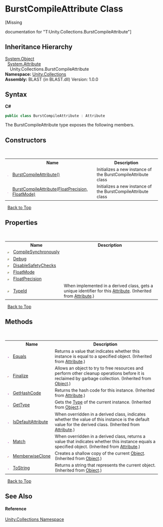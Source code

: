 # BurstCompileAttribute Class
 

\[Missing <summary> documentation for "T:Unity.Collections.BurstCompileAttribute"\]


## Inheritance Hierarchy
<a href="https://docs.microsoft.com/dotnet/api/system.object" target="_blank" rel="noopener noreferrer">System.Object</a><br />&nbsp;&nbsp;<a href="https://docs.microsoft.com/dotnet/api/system.attribute" target="_blank" rel="noopener noreferrer">System.Attribute</a><br />&nbsp;&nbsp;&nbsp;&nbsp;Unity.Collections.BurstCompileAttribute<br />
**Namespace:**&nbsp;<a href="N_Unity_Collections">Unity.Collections</a><br />**Assembly:**&nbsp;BLAST (in BLAST.dll) Version: 1.0.0

## Syntax

**C#**<br />
``` C#
public class BurstCompileAttribute : Attribute
```

The BurstCompileAttribute type exposes the following members.


## Constructors
&nbsp;<table><tr><th></th><th>Name</th><th>Description</th></tr><tr><td>![Public method](media/pubmethod.gif "Public method")</td><td><a href="M_Unity_Collections_BurstCompileAttribute__ctor">BurstCompileAttribute()</a></td><td>
Initializes a new instance of the BurstCompileAttribute class</td></tr><tr><td>![Public method](media/pubmethod.gif "Public method")</td><td><a href="M_Unity_Collections_BurstCompileAttribute__ctor_1">BurstCompileAttribute(FloatPrecision, FloatMode)</a></td><td>
Initializes a new instance of the BurstCompileAttribute class</td></tr></table>&nbsp;
<a href="#burstcompileattribute-class">Back to Top</a>

## Properties
&nbsp;<table><tr><th></th><th>Name</th><th>Description</th></tr><tr><td>![Public property](media/pubproperty.gif "Public property")</td><td><a href="P_Unity_Collections_BurstCompileAttribute_CompileSynchronously">CompileSynchronously</a></td><td /></tr><tr><td>![Public property](media/pubproperty.gif "Public property")</td><td><a href="P_Unity_Collections_BurstCompileAttribute_Debug">Debug</a></td><td /></tr><tr><td>![Public property](media/pubproperty.gif "Public property")</td><td><a href="P_Unity_Collections_BurstCompileAttribute_DisableSafetyChecks">DisableSafetyChecks</a></td><td /></tr><tr><td>![Public property](media/pubproperty.gif "Public property")</td><td><a href="P_Unity_Collections_BurstCompileAttribute_FloatMode">FloatMode</a></td><td /></tr><tr><td>![Public property](media/pubproperty.gif "Public property")</td><td><a href="P_Unity_Collections_BurstCompileAttribute_FloatPrecision">FloatPrecision</a></td><td /></tr><tr><td>![Public property](media/pubproperty.gif "Public property")</td><td><a href="https://docs.microsoft.com/dotnet/api/system.attribute.typeid#system-attribute-typeid" target="_blank" rel="noopener noreferrer">TypeId</a></td><td>
When implemented in a derived class, gets a unique identifier for this <a href="https://docs.microsoft.com/dotnet/api/system.attribute" target="_blank" rel="noopener noreferrer">Attribute</a>.
 (Inherited from <a href="https://docs.microsoft.com/dotnet/api/system.attribute" target="_blank" rel="noopener noreferrer">Attribute</a>.)</td></tr></table>&nbsp;
<a href="#burstcompileattribute-class">Back to Top</a>

## Methods
&nbsp;<table><tr><th></th><th>Name</th><th>Description</th></tr><tr><td>![Public method](media/pubmethod.gif "Public method")</td><td><a href="https://docs.microsoft.com/dotnet/api/system.attribute.equals#system-attribute-equals(system-object)" target="_blank" rel="noopener noreferrer">Equals</a></td><td>
Returns a value that indicates whether this instance is equal to a specified object.
 (Inherited from <a href="https://docs.microsoft.com/dotnet/api/system.attribute" target="_blank" rel="noopener noreferrer">Attribute</a>.)</td></tr><tr><td>![Protected method](media/protmethod.gif "Protected method")</td><td><a href="https://docs.microsoft.com/dotnet/api/system.object.finalize#system-object-finalize" target="_blank" rel="noopener noreferrer">Finalize</a></td><td>
Allows an object to try to free resources and perform other cleanup operations before it is reclaimed by garbage collection.
 (Inherited from <a href="https://docs.microsoft.com/dotnet/api/system.object" target="_blank" rel="noopener noreferrer">Object</a>.)</td></tr><tr><td>![Public method](media/pubmethod.gif "Public method")</td><td><a href="https://docs.microsoft.com/dotnet/api/system.attribute.gethashcode#system-attribute-gethashcode" target="_blank" rel="noopener noreferrer">GetHashCode</a></td><td>
Returns the hash code for this instance.
 (Inherited from <a href="https://docs.microsoft.com/dotnet/api/system.attribute" target="_blank" rel="noopener noreferrer">Attribute</a>.)</td></tr><tr><td>![Public method](media/pubmethod.gif "Public method")</td><td><a href="https://docs.microsoft.com/dotnet/api/system.object.gettype#system-object-gettype" target="_blank" rel="noopener noreferrer">GetType</a></td><td>
Gets the <a href="https://docs.microsoft.com/dotnet/api/system.type" target="_blank" rel="noopener noreferrer">Type</a> of the current instance.
 (Inherited from <a href="https://docs.microsoft.com/dotnet/api/system.object" target="_blank" rel="noopener noreferrer">Object</a>.)</td></tr><tr><td>![Public method](media/pubmethod.gif "Public method")</td><td><a href="https://docs.microsoft.com/dotnet/api/system.attribute.isdefaultattribute#system-attribute-isdefaultattribute" target="_blank" rel="noopener noreferrer">IsDefaultAttribute</a></td><td>
When overridden in a derived class, indicates whether the value of this instance is the default value for the derived class.
 (Inherited from <a href="https://docs.microsoft.com/dotnet/api/system.attribute" target="_blank" rel="noopener noreferrer">Attribute</a>.)</td></tr><tr><td>![Public method](media/pubmethod.gif "Public method")</td><td><a href="https://docs.microsoft.com/dotnet/api/system.attribute.match#system-attribute-match(system-object)" target="_blank" rel="noopener noreferrer">Match</a></td><td>
When overridden in a derived class, returns a value that indicates whether this instance equals a specified object.
 (Inherited from <a href="https://docs.microsoft.com/dotnet/api/system.attribute" target="_blank" rel="noopener noreferrer">Attribute</a>.)</td></tr><tr><td>![Protected method](media/protmethod.gif "Protected method")</td><td><a href="https://docs.microsoft.com/dotnet/api/system.object.memberwiseclone#system-object-memberwiseclone" target="_blank" rel="noopener noreferrer">MemberwiseClone</a></td><td>
Creates a shallow copy of the current <a href="https://docs.microsoft.com/dotnet/api/system.object" target="_blank" rel="noopener noreferrer">Object</a>.
 (Inherited from <a href="https://docs.microsoft.com/dotnet/api/system.object" target="_blank" rel="noopener noreferrer">Object</a>.)</td></tr><tr><td>![Public method](media/pubmethod.gif "Public method")</td><td><a href="https://docs.microsoft.com/dotnet/api/system.object.tostring#system-object-tostring" target="_blank" rel="noopener noreferrer">ToString</a></td><td>
Returns a string that represents the current object.
 (Inherited from <a href="https://docs.microsoft.com/dotnet/api/system.object" target="_blank" rel="noopener noreferrer">Object</a>.)</td></tr></table>&nbsp;
<a href="#burstcompileattribute-class">Back to Top</a>

## See Also


#### Reference
<a href="N_Unity_Collections">Unity.Collections Namespace</a><br />